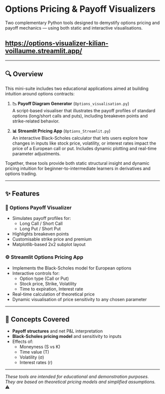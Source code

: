 # Options Pricing & Payoff Visualizers

Two complementary Python tools designed to demystify options pricing and payoff mechanics — using both static and interactive visualisations.

## https://options-visualizer-kilian-voillaume.streamlit.app/
---

## 🔍 Overview

This mini-suite includes two educational applications aimed at building intuition around options contracts:

1. **📉 Payoff Diagram Generator** (`Options_visualisation.py`)  
   A script-based visualiser that illustrates the payoff profiles of standard options (long/short calls and puts), including breakeven points and strike-related behavior.

2. **📊 Streamlit Pricing App** (`Options_Streamlit.py`)  
   An interactive Black-Scholes calculator that lets users explore how changes in inputs like stock price, volatility, or interest rates impact the price of a European call or put. Includes dynamic plotting and real-time parameter adjustments.

Together, these tools provide both static structural insight and dynamic pricing intuition for beginner-to-intermediate learners in derivatives and options trading.

---

## ✨ Features

### 🧾 Options Payoff Visualizer
- Simulates payoff profiles for:
  - Long Call / Short Call
  - Long Put / Short Put
- Highlights breakeven points
- Customisable strike price and premium
- Matplotlib-based 2x2 subplot layout

### ⚙️ Streamlit Options Pricing App
- Implements the Black-Scholes model for European options
- Interactive controls for:
  - Option type (Call or Put)
  - Stock price, Strike, Volatility
  - Time to expiration, Interest rate
- Real-time calculation of theoretical price
- Dynamic visualisation of price sensitivity to any chosen parameter

---

## 📘 Concepts Covered

- **Payoff structures** and net P&L interpretation
- **Black-Scholes pricing model** and sensitivity to inputs
- Effects of:
  - Moneyness (S vs K)
  - Time value (T)
  - Volatility (σ)
  - Interest rates (r)

---

*These tools are intended for educational and demonstration purposes. They are based on theoretical pricing models and simplified assumptions.* ⚠️

